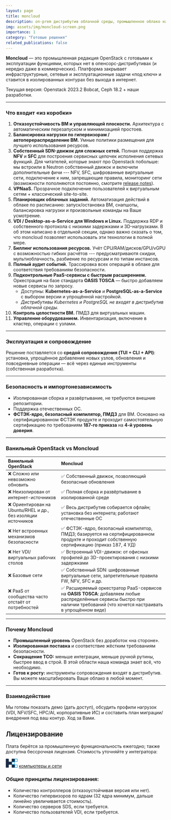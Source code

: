 ```yaml
---
layout: page
title: moncloud
description: on-prem дистрибутив облачной среды, промышленное облако на базе OpenStack
img: assets/img/moncloud-screen.png
importance: 1
category: "Готовые решения"
related_publications: false
---
```


**Moncloud** — это промышленная редакция OpenStack с готовыми к эксплуатации функциями, которых нет в опенсорс-дистрибутивах (и нередко даже в коммерческих). Платформа закрывает инфраструктурные, сетевые и эксплуатационные задачи «под ключ» и ставится в изолированных контурах без выхода в интернет.

Текущая версия: Openstack 2023.2 Bobcat, Ceph 18.2 + наши разработки.

---

### Что входит «из коробки»

1. **Отказоустойчивость ВМ и управляющей плоскости.** Архитектура с автоматическим перезапуском и минимизацией простоев.  
2. **Балансировка нагрузки по гипервизорам / автоперераспределение ВМ.** Умные политики размещения для лучшего использования ресурсов.  
3. **Собственный SDN-движок для сложных сетей.** Полная поддержка **NFV** и **SFC** для построения сервисных цепочек исполнения сетевых функций. Для читателей, которые знают про Openstack побольше: мы встроили в Neutron собственный движок и включили дополнительные фичи --- NFV, SFC, шифрованные виртуальные сети, подключение к ним, запрещающие правила, мониторинг сети (возможности пополняются постоянно, смотрите <a href="https://docs.moncloud.ru/ru/release_notes/index.html">release notes</a>).
4. **VPNaaS.** Прозрачное подключение пользователей к виртуальным сетям + классический site-to-site.  
5. **Планировщик облачных заданий.** Автоматизация действий в облаке по расписанию: запуск/остановка ВМ, снапшоты, балансировка нагрузки и произвольные команды на Ваше усмотрение.  
6. **VDI / Desktop-as-a-Service для Windows и Linux.** Поддержка RDP и собственного протокола с низкими задержками и 3D-нагрузками. В об этом написано в отдельной секции, однако важно сказать о том, что moncloud позволяет использовать эти технологии в полной мере.  
7. **Биллинг использования ресурсов.** Учёт CPU/RAM/дисков/GPU/vGPU с возможностью гибких расчётов --- предусматриваютя скидки, мультиоблачность, разбиение по ресурсам и по типам инстансов.  
8. **Полный аудит событий.** Трассировка всех операций в облаке для соответствия требованиям безопасности. 
9. **Подконтрольные PaaS-сервисы с быстрым расширением.** Оркестрация на базе стандарта **OASIS TOSCA** — быстро добавляем новые сервисы по запросу.  
   - Доступны: **Kubernetes-as-a-Service** и **PostgreSQL-as-a-Service** с выбором версии и упрощённой настройкой.  
   - _Дистрибутивы Kubernetes и PostgreSQL не входят в дистрибутив облачной среды._
10. **Контроль целостности ВМ.** ПМДЗ для виртуальных машин.  
11. **Управление оборудованием.** Инвентаризация, включение в кластер, операции с узлами.

---

### Эксплуатация и сопровождение

Решение поставляется со **средой сопровождения (TUI + CLI + API)**: установка, упрощённое добавление новых узлов, обновления и повседневные операции — всё через единые инструменты (собственная разработка).

---

### Безопасность и импортонезависимость

- Изолированная сборка и развёртывание, не требуются внешние репозитории.  
- Поддержка отечественных ОС.  
- **ФСТЭК-ядро, безопасный компилятор, ПМДЗ** для ВМ. Основано на сертифицированном ФСТЭК продукте и проходит самостоятельную сертификацию по требованиям **187-го приказа** на **4-й уровень доверия**.

---

### Ванильный OpenStack vs Moncloud

| Ванильный OpenStack | Moncloud |
| :-- | :-- |
| ❌ Сложно или невозможно обновить | ✅ Собственный движок, позволяющий безопасные обновления |
| ❌ Неизолирован от интернет-источников | ✅ Полная сборка и развёртывание в изолированной среде |
| ❌ Ориентирован на Ubuntu/RHEL и др., без изоляции источников | ✅ Весь дистрибутив собирается офлайн; установка без интернета; работают отечественные ОС |
| ❌ Нет встроенных механизмов безопасности | ✅ ФСТЭК-ядро, безопасный компилятор, ПМДЗ; базируется на сертифицированном продукте и проходит собственную сертификацию (приказ 187, 4 УД) |
| ❌ Нет VDI/виртуальных рабочих столов | ✅ Встроенный VDI-движок: от офисных профилей до 3D-проектирования с низкими задержками |
| ❌ Базовые сети | ✅ Собственный SDN: шифрованные виртуальные сети, запретительные правила FW, NFV, SFC и др. |
| ❌ PaaS от сообщества часто отстаёт от потребностей | ✅ Расширяемый оркестратор PaaS-сервисов на **OASIS TOSCA**: добавляем любые распределённые сервисы быстро при наличии требований (что хочется настраивать в упрощённом виде) |

---

### Почему Moncloud

- **Промышленный уровень** OpenStack без доработок «на стороне».  
- **Изолированная поставка** и соответствие жёстким требованиям безопасности.
- **Сокращение TCO:** меньше интеграции, меньше ручной рутины, быстрее ввод в строй. В этой области наша команда знает всё, что необходимо.
- **Готов к росту:** инструменты сопровождения входят в дистрибутив. Вы можете масштабировать Ваше облако в любой момент.

---

### Взаимодействие

Мы готовы показать демо (дать доступ), обсудить профили нагрузок (VDI, NFV/SFC, HPC/AI, корпоративные ИС) и составить план миграции/внедрения под ваш контур. Ход за Вами.

## Лицензирование

Плата берётся за промышленную функциональность ежегодно; также доступна бессрочная лицензия. Стоимость уточняйте у интегратора:

<img style="height: 2em" src="/assets/img/KiS_logo_symbol.png"/> <a href="https://www.c-lan.ru/">компьютеры и сети</a>     

### Общие принципы лицензирования:
  - Количество контроллеров (отказоустойчивая версия или нет).
  - Количество гипервизоров по ядрам (32 ядра минимум, дальше линейно увеличивается стоимость).
  - Количество серверов SDS, если требуется.
  - Количество пользователей VDI, если требуется.